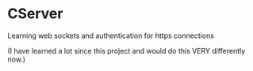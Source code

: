 # CServer
Learning web sockets and authentication for https connections

(I have learned a lot since this project and would do this VERY differently now.)
